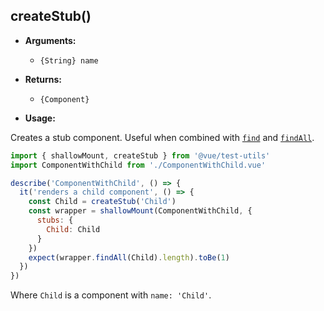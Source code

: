 ## createStub()

- **Arguments:**

  - `{String} name`

- **Returns:**
  - `{Component}`

- **Usage:**

Creates a stub component. Useful when combined with [`find`](wrapper/find)  and [`findAll`](wrapper/findAll).

```js
import { shallowMount, createStub } from '@vue/test-utils'
import ComponentWithChild from './ComponentWithChild.vue'

describe('ComponentWithChild', () => {
  it('renders a child component', () => {
    const Child = createStub('Child')
    const wrapper = shallowMount(ComponentWithChild, {
      stubs: {
        Child: Child
      }
    })
    expect(wrapper.findAll(Child).length).toBe(1)
  })
})
```

Where `Child` is a component with `name: 'Child'`.
